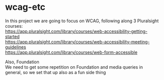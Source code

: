 # wcag-etc

In this project we are going to focus on WCAG, following along 3 Pluralsight courses:  
https://app.pluralsight.com/library/courses/web-accessibility-getting-started  
https://app.pluralsight.com/library/courses/web-accessibility-meeting-guidelines  
https://app.pluralsight.com/library/courses/web-form-accessible

Also, Foundation  
We need to get some repetition on Foundation and media queries in general, so we set that up also as a fun side thing
